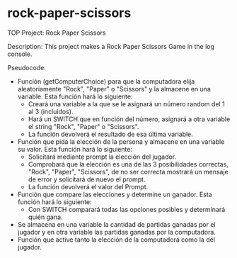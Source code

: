 # rock-paper-scissors
TOP Project: Rock Paper Scissors

Description:
This project makes a Rock Paper Scissors Game in the log console.

Pseudocode:
- Función (getComputerChoice) para que la computadora elija aleatoriamente "Rock", "Paper" o "Scissors" y la almacene en una variable.
    Esta función hará lo siguiente:
    - Creará una variable a la que se le asignará un número random del 1 al 3 (incluidos).
    - Hará un SWITCH que en función del número, asignará a otra variable el string "Rock", "Paper" o "Scissors".
    - La función devolverá el resultado de esa última variable.
- Función que pida la elección de la persona y almacene en una variable su valor.
    Esta función hará lo siguiente:
    - Solicitará mediante prompt la elección del jugador.
    - Comprobará que la elección es una de las 3 posibilidades correctas, "Rock", "Paper", "Scissors", de no ser correcta mostrará un mensaje de error y solicitará de nuevo el prompt.
    - La función devolverá el valor del Prompt.
- Función que compare las elecciones y determine un ganador.
    Esta función hará lo siguiente:
    - Con SWITCH comparará todas las opciones posibles y determinará quién gana.
- Se almacena en una variable la cantidad de partidas ganadas por el jugador y en otra variable las partidas ganadas por la computadora.
- Función que active tanto la elección de la computadora como la del jugador.
